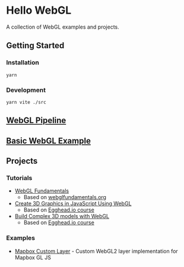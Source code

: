 # Hello WebGL

A collection of WebGL examples and projects.

## Getting Started

### Installation

```shell
yarn
```

### Development

```shell
yarn vite ./src
```

## [WebGL Pipeline](./docs/webgl-piplene.md)

## [Basic WebGL Example](./docs/basic-webgl.md)

## Projects

### Tutorials

- [WebGL Fundamentals](./src/webgl-fundamentals)
  - Based on [webglfundamentals.org](https://webglfundamentals.org/webgl/lessons/webgl-fundamentals.html)
- [Create 3D Graphics in JavaScript Using WebGL](./src/create-3d-graphics-in-javascript-using-webgl)
  - Based on [Egghead.io course](https://egghead.io/lessons/webgl-setting-up-webgl)
- [Build Complex 3D models with WebGL](./src/build-complex-3d-models-with-webgl)
  - Based on [Egghead.io course](https://egghead.io/courses/build-complex-3d-models-with-webgl)

### Examples

- [Mapbox Custom Layer](./src/mapbox-custom-layer) - Custom WebGL2 layer implementation for Mapbox GL JS

